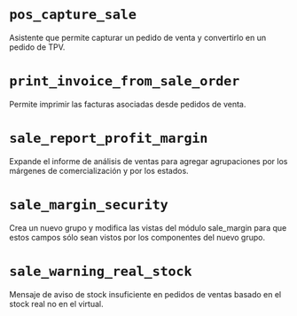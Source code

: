 ```pos_capture_sale ```
====
Asistente que permite capturar un pedido de venta y convertirlo en un pedido de TPV.

```print_invoice_from_sale_order ```
====
Permite imprimir las facturas asociadas desde pedidos de venta.

```sale_report_profit_margin ```
====
Expande el informe de análisis de ventas para agregar agrupaciones por los márgenes de comercialización y por los estados.

```sale_margin_security ```
====
Crea un nuevo grupo y modifica las vistas del módulo sale_margin para que estos campos sólo sean vistos por los componentes del nuevo grupo.

``` sale_warning_real_stock ```
====
Mensaje de aviso de stock insuficiente en pedidos de ventas basado en el stock real no en el virtual.

